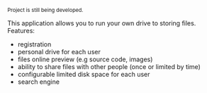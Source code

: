 <small>Project is still being developed.</small>
<p>
This application allows you to run your own drive to storing files.
<br>Features:
<ul>
<li>registration</li>
<li>personal drive for each user</li>
<li>files online preview (e.g source code, images)</li>
<li>ability to share files with other people (once or limited by time)</li>
<li>configurable limited disk space for each user</li>
<li>search engine</li>
</ul>
</p>
